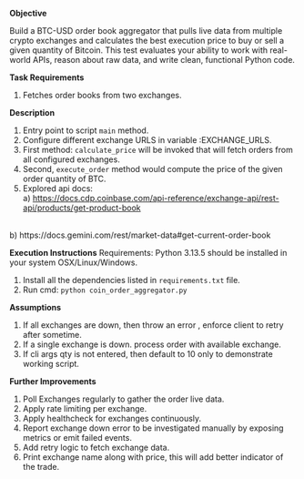 **Objective**

Build a BTC-USD order book aggregator that pulls live data from multiple crypto exchanges and calculates the best execution price to buy or sell a given quantity of Bitcoin. This test evaluates your ability to work with real-world APIs, reason about raw data, and write clean, functional Python code.

**Task Requirements**
1. Fetches order books from two exchanges.


**Description**
1. Entry point to script `main` method.
2. Configure different exchange URLS in variable :EXCHANGE_URLS.
3. First method: `calculate_price` will be invoked that will fetch orders from all configured exchanges.
4. Second, `execute_order` method would compute the price of the given order quantity of BTC.
5. Explored api docs: <br>
a) https://docs.cdp.coinbase.com/api-reference/exchange-api/rest-api/products/get-product-book 
<br>
b) https://docs.gemini.com/rest/market-data#get-current-order-book


**Execution Instructions**
Requirements: Python 3.13.5 should be installed in your system OSX/Linux/Windows.

1. Install all the dependencies listed in `requirements.txt` file.
2. Run cmd: `python coin_order_aggregator.py`

**Assumptions**
1. If all exchanges are down, then throw an error , enforce client to retry after sometime.
2. If a single exchange is down. process order with available exchange.
3. If cli args qty is not entered, then default to 10 only to demonstrate working script.

**Further Improvements**
1. Poll Exchanges regularly to gather the order live data. 
2. Apply rate limiting per exchange.
3. Apply healthcheck for exchanges continuously.
4. Report exchange down error to be investigated manually by exposing metrics or emit failed events.
5. Add retry logic to fetch exchange data.
6. Print exchange name along with price, this will add better indicator of the trade.

